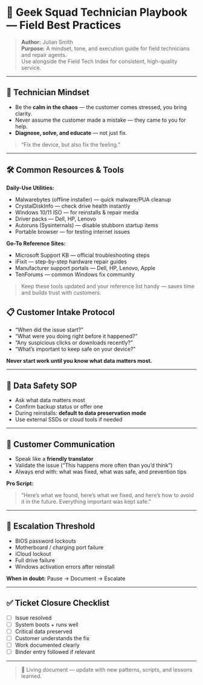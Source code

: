 # 📘 Geek Squad Technician Playbook — Field Best Practices

> **Author:** Julian Smith  
> **Purpose:** A mindset, tone, and execution guide for field technicians and repair agents.  
> Use alongside the Field Tech Index for consistent, high-quality service.

---

## 🧠 Technician Mindset
- Be the **calm in the chaos** — the customer comes stressed, you bring clarity.  
- Never assume the customer made a mistake — they came to you for help.  
- **Diagnose, solve, and educate** — not just fix.

> “Fix the device, but also fix the feeling.”

---

## 🛠️ Common Resources & Tools

**Daily-Use Utilities:**
- Malwarebytes (offline installer) — quick malware/PUA cleanup  
- CrystalDiskInfo — check drive health instantly  
- Windows 10/11 ISO — for reinstalls & repair media  
- Driver packs — Dell, HP, Lenovo  
- Autoruns (Sysinternals) — disable stubborn startup items  
- Portable browser — for testing internet issues

**Go-To Reference Sites:**
- Microsoft Support KB — official troubleshooting steps  
- iFixit — step-by-step hardware repair guides  
- Manufacturer support portals — Dell, HP, Lenovo, Apple  
- TenForums — common Windows fix community

> Keep these tools updated and your reference list handy — saves time and builds trust with customers.


## 📋 Customer Intake Protocol
- “When did the issue start?”  
- “What were you doing right before it happened?”  
- “Any suspicious clicks or downloads recently?”  
- “What’s important to keep safe on your device?”  

**Never start work until you know what data matters most.**

---

## 🔐 Data Safety SOP
- Ask what data matters most  
- Confirm backup status or offer one  
- During reinstalls: **default to data preservation mode**  
- Use external SSDs or cloud tools if needed  

---

## 💬 Customer Communication
- Speak like a **friendly translator**  
- Validate the issue (“This happens more often than you’d think”)  
- Always end with: what was fixed, what was safe, and prevention tips

**Pro Script:**  
> “Here’s what we found, here’s what we fixed, and here’s how to avoid it in the future. Everything important was kept safe.”

---

## 🚩 Escalation Threshold
- BIOS password lockouts  
- Motherboard / charging port failure  
- iCloud lockout  
- Full drive failure  
- Windows activation errors after reinstall  

**When in doubt:** Pause → Document → Escalate

---

## ✅ Ticket Closure Checklist
- [ ] Issue resolved  
- [ ] System boots + runs well  
- [ ] Critical data preserved  
- [ ] Customer understands the fix  
- [ ] Work documented clearly  
- [ ] Binder entry followed if relevant

---

> 🧪 Living document — update with new patterns, scripts, and lessons learned.
